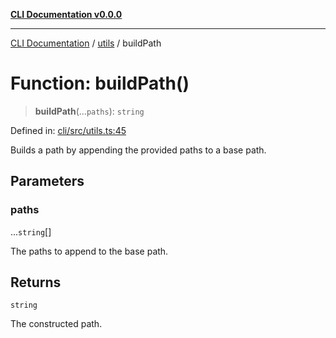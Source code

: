 [**CLI Documentation v0.0.0**](../../README.md)

***

[CLI Documentation](../../modules.md) / [utils](../README.md) / buildPath

# Function: buildPath()

> **buildPath**(...`paths`): `string`

Defined in: [cli/src/utils.ts:45](https://github.com/stonemjs/cli/blob/f877eea0c25a2644820eb8dfcb0babef674d570d/src/utils.ts#L45)

Builds a path by appending the provided paths to a base path.

## Parameters

### paths

...`string`[]

The paths to append to the base path.

## Returns

`string`

The constructed path.
